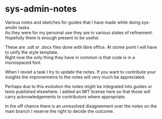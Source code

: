 # sys-admin-notes

Various notes and sketches for guides that I have made while doing sys-amdin tasks.  
As they were for my personal use they are in various states of refinement.  
Hopefully there is enough present to be useful. 

These are .odt or .docx files done with libre office.  At stome point I will have to unify the style template.  
Right now the only thing they have in common is that code is in a monospaced font.

When I revisit a task I try to update the notes. If you want to contribute your insights the improvemetns to the notes will very 
much be appreciated.

Perhaps due to this evolution the notes might be integrated into guides or texts published elsewhere. I added
an MIT license here so that those will carry acknowledgements to contributors where appropriate.

In the off chance there is an unresolved disagreement over the notes on the main branch I reserve the right to decide the outcome.
